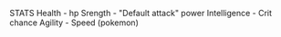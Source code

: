 STATS
Health - hp
Srength - "Default attack" power
Intelligence - Crit chance
Agility - Speed (pokemon)

